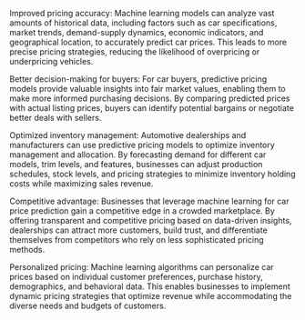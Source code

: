 Improved pricing accuracy: Machine learning models can analyze vast amounts of historical data, including factors such as car specifications, market trends, demand-supply dynamics, economic indicators, and geographical location, to accurately predict car prices. This leads to more precise pricing strategies, reducing the likelihood of overpricing or underpricing vehicles.

Better decision-making for buyers: For car buyers, predictive pricing models provide valuable insights into fair market values, enabling them to make more informed purchasing decisions. By comparing predicted prices with actual listing prices, buyers can identify potential bargains or negotiate better deals with sellers.

Optimized inventory management: Automotive dealerships and manufacturers can use predictive pricing models to optimize inventory management and allocation. By forecasting demand for different car models, trim levels, and features, businesses can adjust production schedules, stock levels, and pricing strategies to minimize inventory holding costs while maximizing sales revenue.

Competitive advantage: Businesses that leverage machine learning for car price prediction gain a competitive edge in a crowded marketplace. By offering transparent and competitive pricing based on data-driven insights, dealerships can attract more customers, build trust, and differentiate themselves from competitors who rely on less sophisticated pricing methods.

Personalized pricing: Machine learning algorithms can personalize car prices based on individual customer preferences, purchase history, demographics, and behavioral data. This enables businesses to implement dynamic pricing strategies that optimize revenue while accommodating the diverse needs and budgets of customers.

